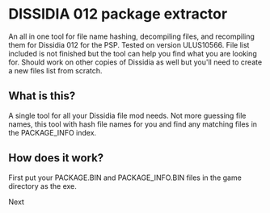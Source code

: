 # DISSIDIA 012 package extractor

An all in one tool for file name hashing, decompiling files, and recompiling them for Dissidia 012 for the PSP. Tested on version ULUS10566. File list included is not finished but the tool can help you find what you are looking for. Should work on other copies of Dissidia as well but you'll need to create a new files list from scratch.

## What is this?

A single tool for all your Dissidia file mod needs. Not more guessing file names, this tool with hash file names for you and find any matching files in the PACKAGE_INFO index.

## How does it work?

First put your PACKAGE.BIN and PACKAGE_INFO.BIN files in the game directory as the exe.

Next
